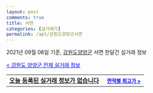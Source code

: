 ```yaml
---
layout: post
comments: true
title: 서면
categories: [실거래가]
permalink: /apt/강원도양양군서면
---
```


2021년 09월 06일 기준, <a href="/apt/강원도양양군">강원도양양군</a> 서면 한달간 실거래 정보

<a style="color: blue;" href="/apt/강원도양양군">< 강원도 양양군 전체 실거래 정보</a>
<!---- start ---->
<table>
  <tr>
    <td colspan="4" style="font-weight: bold;"><a href="/apt/강원도양양군서면{name_without_space}">오늘 등록된 실거래 정보가 없습니다</a> &nbsp;&nbsp;&nbsp; <a style="color: blue; font-size: smaller;" href="/apt/강원도양양군서면{name_without_space}">면적별 최고가 ></a></td>
  </tr>
    
</table>
<!---- end ---->
    